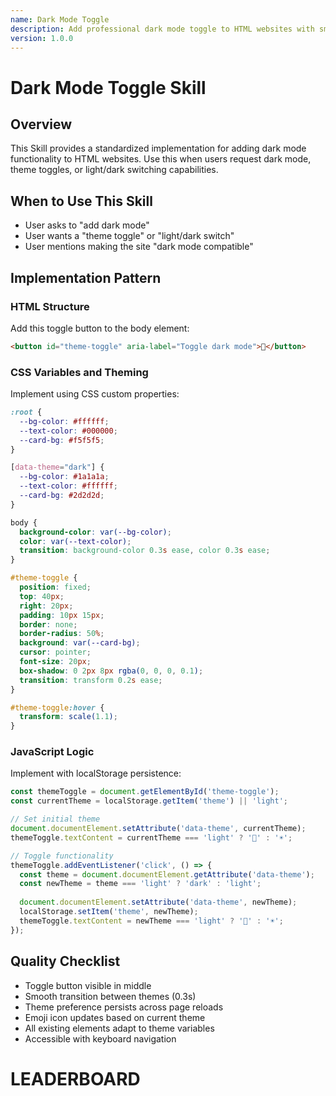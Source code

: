 ```yaml
---
name: Dark Mode Toggle
description: Add professional dark mode toggle to HTML websites with smooth transitions and localStorage persistence
version: 1.0.0
---
```


# Dark Mode Toggle Skill

## Overview
This Skill provides a standardized implementation for adding dark mode functionality to HTML websites. Use this when users request dark mode, theme toggles, or light/dark switching capabilities.

## When to Use This Skill
- User asks to "add dark mode"
- User wants a "theme toggle" or "light/dark switch"
- User mentions making the site "dark mode compatible"

## Implementation Pattern

### HTML Structure
Add this toggle button to the body element:
```html
<button id="theme-toggle" aria-label="Toggle dark mode">🌙</button>
```

### CSS Variables and Theming
Implement using CSS custom properties:
```css
:root {
  --bg-color: #ffffff;
  --text-color: #000000;
  --card-bg: #f5f5f5;
}

[data-theme="dark"] {
  --bg-color: #1a1a1a;
  --text-color: #ffffff;
  --card-bg: #2d2d2d;
}

body {
  background-color: var(--bg-color);
  color: var(--text-color);
  transition: background-color 0.3s ease, color 0.3s ease;
}

#theme-toggle {
  position: fixed;
  top: 40px;
  right: 20px;
  padding: 10px 15px;
  border: none;
  border-radius: 50%;
  background: var(--card-bg);
  cursor: pointer;
  font-size: 20px;
  box-shadow: 0 2px 8px rgba(0, 0, 0, 0.1);
  transition: transform 0.2s ease;
}

#theme-toggle:hover {
  transform: scale(1.1);
}
```

### JavaScript Logic
Implement with localStorage persistence:
```javascript
const themeToggle = document.getElementById('theme-toggle');
const currentTheme = localStorage.getItem('theme') || 'light';

// Set initial theme
document.documentElement.setAttribute('data-theme', currentTheme);
themeToggle.textContent = currentTheme === 'light' ? '🌙' : '☀️';

// Toggle functionality
themeToggle.addEventListener('click', () => {
  const theme = document.documentElement.getAttribute('data-theme');
  const newTheme = theme === 'light' ? 'dark' : 'light';
  
  document.documentElement.setAttribute('data-theme', newTheme);
  localStorage.setItem('theme', newTheme);
  themeToggle.textContent = newTheme === 'light' ? '🌙' : '☀️';
});
```

## Quality Checklist
- Toggle button visible in middle
- Smooth transition between themes (0.3s)
- Theme preference persists across page reloads
- Emoji icon updates based on current theme
- All existing elements adapt to theme variables
- Accessible with keyboard navigation

# LEADERBOARD
